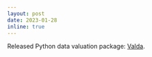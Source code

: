 ```yaml
---
layout: post
date: 2023-01-28 
inline: true
---
```


Released Python data valuation package: [Valda](https://uvanlp.org/valda/).
